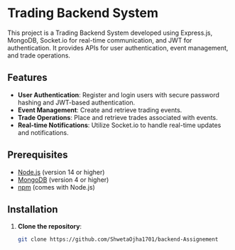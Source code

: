 # Trading Backend System

This project is a Trading Backend System developed using Express.js, MongoDB, Socket.io for real-time communication, and JWT for authentication. It provides APIs for user authentication, event management, and trade operations.

## Features

- **User Authentication**: Register and login users with secure password hashing and JWT-based authentication.
- **Event Management**: Create and retrieve trading events.
- **Trade Operations**: Place and retrieve trades associated with events.
- **Real-time Notifications**: Utilize Socket.io to handle real-time updates and notifications.

## Prerequisites

- [Node.js](https://nodejs.org/) (version 14 or higher)
- [MongoDB](https://www.mongodb.com/) (version 4 or higher)
- [npm](https://www.npmjs.com/) (comes with Node.js)

## Installation

1. **Clone the repository**:

   ```bash
   git clone https://github.com/ShwetaOjha1701/backend-Assignement
   
